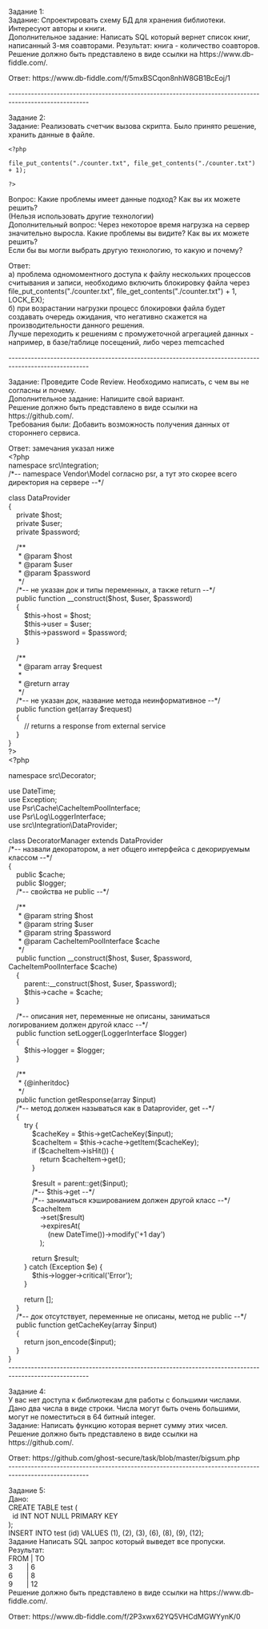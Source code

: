 <p>Задание 1:&nbsp;<br />
Задание: Спроектировать схему БД для хранения библиотеки. Интересуют авторы и книги.<br />
Дополнительное задание: Написать SQL который вернет список книг, написанный 3-мя соавторами. Результат: книга - количество соавторов.<br />
Решение должно быть представлено в виде ссылки на https://www.db-fiddle.com/.</p>

<p>Ответ: https://www.db-fiddle.com/f/5mxBSCqon8nhW8GB1BcEoj/1</p>

<p>-------------------------------------------------------------------------------------------------------</p>

<p>Задание 2:<br />
Задание: Реализовать счетчик вызова скрипта. Было принято решение, хранить данные в файле.<br />
<code>  
&lt;?php&nbsp;<br />
file_put_contents(&quot;./counter.txt&quot;, file_get_contents(&quot;./counter.txt&quot;) + 1);<br />
?&gt;<br />
</code>  
Вопрос: Какие проблемы имеет данные подход? Как вы их можете решить?&nbsp;<br />
(Нельзя использовать другие технологии)<br />
Дополнительный вопрос: Через некоторое время нагрузка на сервер значительно выросла. Какие проблемы вы видите? Как вы их можете решить?&nbsp;<br />
Если бы вы могли выбрать другую технологию, то какую и почему?</p>

<p>Ответ:&nbsp;<br />
а) проблема одномоментного доступа к файлу нескольких процессов считывания и записи, необходимо включить блокировку файла через&nbsp;<br />
file_put_contents(&quot;./counter.txt&quot;, file_get_contents(&quot;./counter.txt&quot;) + 1, LOCK_EX);<br />
б) при возрастании нагрузки процесс блокировки файла будет создавать очередь ожидания, что негативно скажется на производительности данного решения.<br />
Лучше переходить к решениям с промужеточной агрегацией данных - например, в базе/таблице посещений, либо через memcached</p>

<p>-------------------------------------------------------------------------------------------------------</p>

<p>Задание: Проведите Code Review. Необходимо написать, с чем вы не согласны и почему.<br />
Дополнительное задание: Напишите свой вариант.&nbsp;<br />
Решение должно быть представлено в виде ссылки на https://github.com/.<br />
Требования были: Добавить возможность получения данных от стороннего сервиса.&nbsp;</p>

<p>Ответ: замечания указал ниже<br />
&lt;?php<br />
namespace src\Integration;&nbsp;<br />
/*-- namespace Vendor\Model согласно psr, а тут это скорее всего директория на сервере --*/</p>

<p>class DataProvider<br />
{<br />
&nbsp; &nbsp; private $host;&nbsp;<br />
&nbsp; &nbsp; private $user;<br />
&nbsp; &nbsp; private $password;</p>

<p>&nbsp; &nbsp; /**<br />
&nbsp; &nbsp; &nbsp;* @param $host<br />
&nbsp; &nbsp; &nbsp;* @param $user<br />
&nbsp; &nbsp; &nbsp;* @param $password<br />
&nbsp; &nbsp; &nbsp;*/<br />
&nbsp; &nbsp; /*-- не указан док и типы переменных, а также return --*/<br />
&nbsp; &nbsp; public function __construct($host, $user, $password)<br />
&nbsp; &nbsp; {<br />
&nbsp; &nbsp; &nbsp; &nbsp; $this-&gt;host = $host;<br />
&nbsp; &nbsp; &nbsp; &nbsp; $this-&gt;user = $user;<br />
&nbsp; &nbsp; &nbsp; &nbsp; $this-&gt;password = $password;<br />
&nbsp; &nbsp; }<br />
&nbsp; &nbsp;&nbsp;<br />
&nbsp; &nbsp; /**<br />
&nbsp; &nbsp; &nbsp;* @param array $request<br />
&nbsp; &nbsp; &nbsp;*<br />
&nbsp; &nbsp; &nbsp;* @return array<br />
&nbsp; &nbsp; &nbsp;*/<br />
&nbsp; &nbsp; /*-- не указан док, название метода неинформативное --*/<br />
&nbsp; &nbsp; public function get(array $request)<br />
&nbsp; &nbsp; {<br />
&nbsp; &nbsp; &nbsp; &nbsp; // returns a response from external service<br />
&nbsp; &nbsp; }<br />
}<br />
?&gt;<br />
&lt;?php</p>

<p>namespace src\Decorator;</p>

<p>use DateTime;<br />
use Exception;<br />
use Psr\Cache\CacheItemPoolInterface;<br />
use Psr\Log\LoggerInterface;<br />
use src\Integration\DataProvider;</p>

<p>class DecoratorManager extends DataProvider<br />
/*-- назвали декоратором, а нет общего интерфейса с декорируемым классом --*/<br />
{<br />
&nbsp; &nbsp; public $cache;<br />
&nbsp; &nbsp; public $logger;<br />
&nbsp; &nbsp; /*-- свойства не public --*/</p>

<p>&nbsp; &nbsp; /**<br />
&nbsp; &nbsp; &nbsp;* @param string $host<br />
&nbsp; &nbsp; &nbsp;* @param string $user<br />
&nbsp; &nbsp; &nbsp;* @param string $password<br />
&nbsp; &nbsp; &nbsp;* @param CacheItemPoolInterface $cache<br />
&nbsp; &nbsp; &nbsp;*/<br />
&nbsp; &nbsp; public function __construct($host, $user, $password, CacheItemPoolInterface $cache)<br />
&nbsp; &nbsp; {<br />
&nbsp; &nbsp; &nbsp; &nbsp; parent::__construct($host, $user, $password);<br />
&nbsp; &nbsp; &nbsp; &nbsp; $this-&gt;cache = $cache;<br />
&nbsp; &nbsp; }</p>

<p>&nbsp; &nbsp; /*-- описания нет, переменные не описаны, заниматься логированием должен другой класс --*/<br />
&nbsp; &nbsp; public function setLogger(LoggerInterface $logger)<br />
&nbsp; &nbsp; {<br />
&nbsp; &nbsp; &nbsp; &nbsp; $this-&gt;logger = $logger;<br />
&nbsp; &nbsp; }</p>

<p>&nbsp; &nbsp; /**<br />
&nbsp; &nbsp; &nbsp;* {@inheritdoc}<br />
&nbsp; &nbsp; &nbsp;*/<br />
&nbsp; &nbsp; public function getResponse(array $input)<br />
&nbsp; &nbsp; /*-- метод должен называться как в Dataprovider, get --*/<br />
&nbsp; &nbsp; {<br />
&nbsp; &nbsp; &nbsp; &nbsp; try {<br />
&nbsp; &nbsp; &nbsp; &nbsp; &nbsp; &nbsp; $cacheKey = $this-&gt;getCacheKey($input);<br />
&nbsp; &nbsp; &nbsp; &nbsp; &nbsp; &nbsp; $cacheItem = $this-&gt;cache-&gt;getItem($cacheKey);<br />
&nbsp; &nbsp; &nbsp; &nbsp; &nbsp; &nbsp; if ($cacheItem-&gt;isHit()) {<br />
&nbsp; &nbsp; &nbsp; &nbsp; &nbsp; &nbsp; &nbsp; &nbsp; return $cacheItem-&gt;get();<br />
&nbsp; &nbsp; &nbsp; &nbsp; &nbsp; &nbsp; }</p>

<p>&nbsp; &nbsp; &nbsp; &nbsp; &nbsp; &nbsp; $result = parent::get($input);&nbsp;<br />
&nbsp; &nbsp; &nbsp; &nbsp; &nbsp; &nbsp; /*-- $this-&gt;get --*/<br />
&nbsp; &nbsp; &nbsp; &nbsp; &nbsp; &nbsp; /*-- заниматься кэшированием должен другой класс --*/<br />
&nbsp; &nbsp; &nbsp; &nbsp; &nbsp; &nbsp; $cacheItem<br />
&nbsp; &nbsp; &nbsp; &nbsp; &nbsp; &nbsp; &nbsp; &nbsp; -&gt;set($result)<br />
&nbsp; &nbsp; &nbsp; &nbsp; &nbsp; &nbsp; &nbsp; &nbsp; -&gt;expiresAt(<br />
&nbsp; &nbsp; &nbsp; &nbsp; &nbsp; &nbsp; &nbsp; &nbsp; &nbsp; &nbsp; (new DateTime())-&gt;modify(&#39;+1 day&#39;)<br />
&nbsp; &nbsp; &nbsp; &nbsp; &nbsp; &nbsp; &nbsp; &nbsp; );</p>

<p>&nbsp; &nbsp; &nbsp; &nbsp; &nbsp; &nbsp; return $result;<br />
&nbsp; &nbsp; &nbsp; &nbsp; } catch (Exception $e) {<br />
&nbsp; &nbsp; &nbsp; &nbsp; &nbsp; &nbsp; $this-&gt;logger-&gt;critical(&#39;Error&#39;);<br />
&nbsp; &nbsp; &nbsp; &nbsp; }</p>

<p>&nbsp; &nbsp; &nbsp; &nbsp; return [];<br />
&nbsp; &nbsp; }<br />
&nbsp; &nbsp; /*-- док отсутствует, переменные не описаны, метод не public --*/<br />
&nbsp; &nbsp; public function getCacheKey(array $input)<br />
&nbsp; &nbsp; {<br />
&nbsp; &nbsp; &nbsp; &nbsp; return json_encode($input);<br />
&nbsp; &nbsp; }<br />
}<br />
-------------------------------------------------------------------------------------------------------</p>

<p>Задание 4:<br />
У вас нет доступа к библиотекам для работы с большими числами. Дано два числа в виде строки. Числа могут быть очень большими, могут не поместиться в 64 битный integer.<br />
Задание: Написать функцию которая вернет сумму этих чисел.&nbsp;<br />
Решение должно быть представлено в виде ссылки на https://github.com/.</p>

<p>Ответ: https://github.com/ghost-secure/task/blob/master/bigsum.php<br />
-------------------------------------------------------------------------------------------------------</p>

<p>Задание 5:<br />
Дано:<br />
CREATE TABLE test (<br />
&nbsp; id INT NOT NULL PRIMARY KEY<br />
);<br />
INSERT INTO test (id) VALUES (1), (2), (3), (6), (8), (9), (12);<br />
Задание Написать SQL запрос который выведет все пропуски.<br />
Результат:<br />
FROM | TO<br />
3&nbsp; &nbsp; &nbsp; &nbsp;| 6<br />
6&nbsp; &nbsp; &nbsp; &nbsp;| 8<br />
9&nbsp; &nbsp; &nbsp; &nbsp;| 12<br />
Решение должно быть представлено в виде ссылки на https://www.db-fiddle.com/.</p>

<p>Ответ: https://www.db-fiddle.com/f/2P3xwx62YQ5VHCdMGWYynK/0</p>
